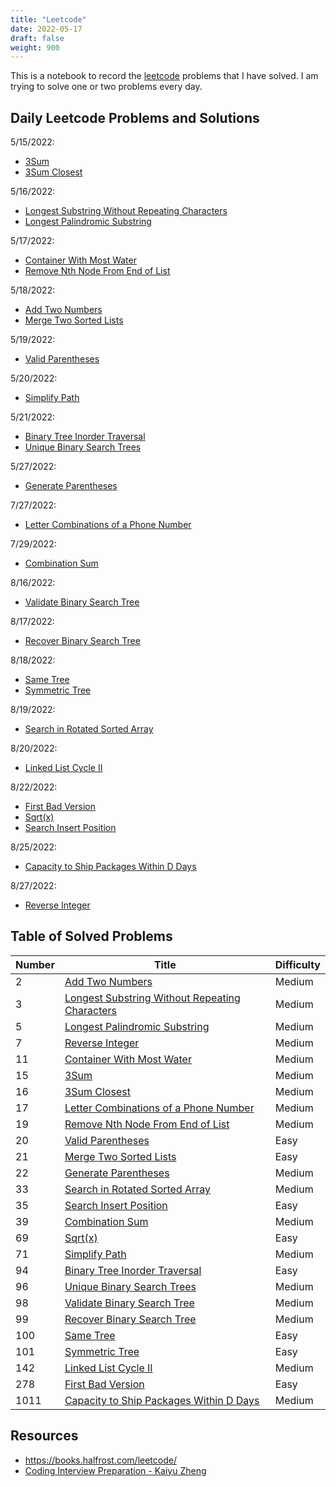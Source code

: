 ```yaml
---
title: "Leetcode"
date: 2022-05-17
draft: false
weight: 900
---
```


This is a notebook to record the [leetcode](https://leetcode.com/) problems that I have solved. I am trying to solve one or two problems every day.

## Daily Leetcode Problems and Solutions

5/15/2022:

* [3Sum](https://notes.jinjunliu.com/8_leetcode/8.1_array/#3sum)
* [3Sum Closest](https://notes.jinjunliu.com/8_leetcode/8.1_array/#3sum-closest)

5/16/2022:

* [Longest Substring Without Repeating Characters](https://notes.jinjunliu.com/8_leetcode/8.2_string/#longest-substring-without-repeating-characters)
* [Longest Palindromic Substring](https://notes.jinjunliu.com/8_leetcode/8.2_string/#longest-palindromic-substring)

5/17/2022:

* [Container With Most Water](https://notes.jinjunliu.com/8_leetcode/8.3_two_pointers/#container-with-most-water)
* [Remove Nth Node From End of List](https://notes.jinjunliu.com/8_leetcode/8.3_two_pointers/#remove-nth-node-from-end-of-list)

5/18/2022:

* [Add Two Numbers](https://notes.jinjunliu.com/8_leetcode/8.4_linked_list/#add-two-numbers)
* [Merge Two Sorted Lists](https://notes.jinjunliu.com/8_leetcode/8.4_linked_list/#merge-two-sorted-lists)

5/19/2022:

* [Valid Parentheses](https://notes.jinjunliu.com/8_leetcode/8.5_stack/#valid-parentheses)

5/20/2022:

* [Simplify Path](https://notes.jinjunliu.com/8_leetcode/8.5_stack/#simplify-path)

5/21/2022:

* [Binary Tree Inorder Traversal](https://notes.jinjunliu.com/8_leetcode/8.6_tree/#binary-tree-inorder-traversal)
* [Unique Binary Search Trees](https://notes.jinjunliu.com/8_leetcode/8.6_tree/#unique-binary-search-trees)

5/27/2022:

* [Generate Parentheses](https://notes.jinjunliu.com/8_leetcode/8.7_dynamic_programming/#generate-parentheses)

7/27/2022:

* [Letter Combinations of a Phone Number](https://notes.jinjunliu.com/8_leetcode/8.8_backtracking/#letter-combinations-of-a-phone-number)

7/29/2022:

* [Combination Sum](https://notes.jinjunliu.com/8_leetcode/8.8_backtracking/#combination-sum)

8/16/2022:

* [Validate Binary Search Tree](https://notes.jinjunliu.com/8_leetcode/8.9_dfs/#validate-binary-search-tree)

8/17/2022:

* [Recover Binary Search Tree](https://notes.jinjunliu.com/8_leetcode/8.9_dfs/#recover-binary-search-tree)

8/18/2022:

* [Same Tree](https://notes.jinjunliu.com/8_leetcode/8.10_bfs/#same-tree)
* [Symmetric Tree](https://notes.jinjunliu.com/8_leetcode/8.10_bfs/#symmetric-tree)

8/19/2022:

* [Search in Rotated Sorted Array](https://notes.jinjunliu.com/8_leetcode/8.11_binary_search/#search-in-rotated-sorted-array)

8/20/2022:

* [Linked List Cycle II](https://notes.jinjunliu.com/8_leetcode/8.4_linked_list/#linked-list-cycle-ii)

8/22/2022:

* [First Bad Version](https://notes.jinjunliu.com/8_leetcode/8.11_binary_search/#first-bad-version)
* [Sqrt(x)](https://notes.jinjunliu.com/8_leetcode/8.11_binary_search/#sqrtx)
* [Search Insert Position](https://notes.jinjunliu.com/8_leetcode/8.11_binary_search/#search-insert-position)

8/25/2022:

* [Capacity to Ship Packages Within D Days](https://notes.jinjunliu.com/8_leetcode/8.11_binary_search/#capacity-to-ship-packages-within-d-days)

8/27/2022:

* [Reverse Integer](https://notes.jinjunliu.com/8_leetcode/8.12_math/#reverse-integer)

## Table of Solved Problems

| Number | Title | Difficulty |
| ------ | ----- | ---------- |
| 2 | [Add Two Numbers](https://leetcode.com/problems/add-two-numbers/) | Medium |
| 3 | [Longest Substring Without Repeating Characters](https://leetcode.com/problems/longest-substring-without-repeating-characters/) | Medium |
| 5 | [Longest Palindromic Substring](https://leetcode.com/problems/longest-palindromic-substring/) | Medium |
| 7 | [Reverse Integer](https://leetcode.com/problems/reverse-integer/) | Medium |
| 11 | [Container With Most Water](https://leetcode.com/problems/container-with-most-water/) | Medium |
| 15 | [3Sum](https://leetcode.com/problems/3sum/) | Medium |
| 16 | [3Sum Closest](https://leetcode.com/problems/3sum-closest/) | Medium |
| 17 | [Letter Combinations of a Phone Number](https://leetcode.com/problems/letter-combinations-of-a-phone-number/) | Medium |
| 19 | [Remove Nth Node From End of List](https://leetcode.com/problems/remove-nth-node-from-end-of-list/) | Medium |
| 20 | [Valid Parentheses](https://leetcode.com/problems/valid-parentheses/) | Easy |
| 21 | [Merge Two Sorted Lists](https://leetcode.com/problems/merge-two-sorted-lists/) | Easy |
| 22 | [Generate Parentheses](https://leetcode.com/problems/generate-parentheses/) | Medium |
| 33 | [Search in Rotated Sorted Array](https://leetcode.com/problems/search-in-rotated-sorted-array/) | Medium |
| 35 | [Search Insert Position](https://leetcode.com/problems/search-insert-position/) | Easy |
| 39 | [Combination Sum](https://leetcode.com/problems/combination-sum/) | Medium |
| 69 | [Sqrt(x)](https://leetcode.com/problems/sqrtx/) | Easy |
| 71 | [Simplify Path](https://leetcode.com/problems/simplify-path/) | Medium |
| 94 | [Binary Tree Inorder Traversal](https://leetcode.com/problems/binary-tree-inorder-traversal/) | Easy |
| 96 | [Unique Binary Search Trees](https://leetcode.com/problems/unique-binary-search-trees/) | Medium |
| 98 | [Validate Binary Search Tree](https://leetcode.com/problems/validate-binary-search-tree/) | Medium |
| 99 | [Recover Binary Search Tree](https://leetcode.com/problems/recover-binary-search-tree/) | Medium |
| 100 | [Same Tree](https://leetcode.com/problems/same-tree/) | Easy |
| 101 | [Symmetric Tree](https://leetcode.com/problems/symmetric-tree/) | Easy |
| 142 | [Linked List Cycle II](https://leetcode.com/problems/linked-list-cycle-ii/) | Medium |
| 278 | [First Bad Version](https://leetcode.com/problems/first-bad-version/) | Easy |
| 1011 | [Capacity to Ship Packages Within D Days](https://leetcode.com/problems/capacity-to-ship-packages-within-d-days/) | Medium |

## Resources

* https://books.halfrost.com/leetcode/
* [Coding Interview Preparation - Kaiyu Zheng](/docs/Coding_Interview_Preparation_document.pdf)
